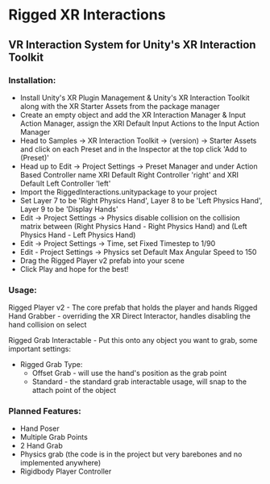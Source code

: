# Rigged XR Interactions
## VR Interaction System for Unity's XR Interaction Toolkit

### Installation:

- Install Unity's XR Plugin Management & Unity's XR Interaction Toolkit along with the XR Starter Assets from the package manager
- Create an empty object and add the XR Interaction Manager & Input Action Manager, assign the XRI Default Input Actions to the Input Action Manager
- Head to Samples -> XR Interaction Toolkit -> (version) ->  Starter Assets and click on each Preset and in the Inspector at the top click 'Add to (Preset)'
- Head up to Edit -> Project Settings -> Preset Manager and under Action Based Controller name XRI Default Right Controller 'right' and XRI Default Left Controller 'left'
- Import the RiggedInteractions.unitypackage to your project
- Set Layer 7 to be 'Right Physics Hand', Layer 8 to be 'Left Physics Hand', Layer 9 to be 'Display Hands'
- Edit -> Project Settings -> Physics disable collision on the collision matrix between (Right Physics Hand - Right Physics Hand) and (Left Physics Hand - Left Physics Hand)
- Edit -> Project Settings -> Time, set Fixed Timestep to 1/90
- Edit - Project Settings -> Physics set Default Max Angular Speed to 150
- Drag the Rigged Player v2 prefab into your scene
- Click Play and hope for the best!

### Usage: 

Rigged Player v2 - The core prefab that holds the player and hands
  Rigged Hand Grabber - overriding the XR Direct Interactor, handles disabling the hand collision on select
  
Rigged Grab Interactable - Put this onto any object you want to grab, some important settings: 
- Rigged Grab Type: 
  - Offset Grab - will use the hand's position as the grab point
  - Standard - the standard grab interactable usage, will snap to the attach point of the object


### Planned Features: 
- Hand Poser
- Multiple Grab Points
- 2 Hand Grab
- Physics grab (the code is in the project but very barebones and no implemented anywhere)
- Rigidbody Player Controller
